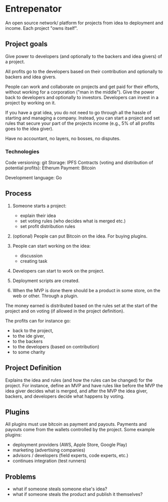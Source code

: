 # Entrepenator
An open source network/ platform for projects from idea to deployment and income. Each project "owns itself".

## Project goals
Give power to developers (and optionally to the backers and idea givers) of a project.

All profits go to the developers based on their contribution and optionally to backers and idea givers.

People can work and collaborate on projects and get paid for their efforts, without working for a corporation ("man in the middle"). Give the power back to developers and optionally to investors. Developers can invest in a project by working on it.

If you have a grat idea, you do not need to go through all the hassle of starting and managing a company. Instead, you can start a project and set rules that secure your part of the projects income (e.g., 5% of all profits goes to the idea giver). 

Have no accountant, no layers, no bosses, no disputes. 
### Technologies
Code versioning: git
Storage: IPFS
Contracts (voting and distribution of potential profits): Etherum
Payment: Bitcoin

Development language: Go

## Process
 1.  Someone starts a project:
      - explain their idea
      - set voting rules (who decides what is merged etc.)
      - set profit distribution rules

 2. (optional) People can put Bitcoin on the idea. For buying plugins.

 3. People can start working on the idea: 
      - discussion 
      - creating task 
 
 4. Developers can start to work on the project.

 5. Deployment scripts are created.

 6. When the MVP is done there should be a product in some store, on the web or other. Through a plugin.

The money earned is distributed based on the rules set at the start of the project and on voting (if allowed in the project definition).

The profits can for instance go:
- back to the project, 
- to the ide giver, 
- to the backers  
- to the developers (based on contribution)
- to some charity

## Project Definition
Explains the idea and rules (and how the rules can be changed) for the project.
For instance, define an MVP and have rules like before the MVP the idea giver decides what is merged, and after the MVP the idea giver, backers, and developers decide what happens by voting.

## Plugins
All plugins must use bitcoin as payment and payouts. Payments and payouts come from the wallets controlled by the project.
Some example plugins:
- deployment providers (AWS, Apple Store, Google Play)
- marketing (advertising companies)
- advisors / developers (field experts, code experts, etc.)
- continues integration (test runners)

## Problems
- what if someone steals someone else's idea?
- what if someone steals the product and publish it themselves?
